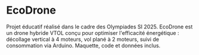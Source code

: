 # EcoDrone
Projet éducatif réalisé dans le cadre des Olympiades SI 2025. EcoDrone est un drone hybride VTOL conçu pour optimiser l'efficacité énergétique : décollage vertical à 4 moteurs, vol plané à 2 moteurs, suivi de consommation via Arduino. Maquette, code et données inclus.
